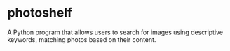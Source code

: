 # photoshelf
A Python program that allows users to search for images using descriptive keywords, matching photos based on their content.